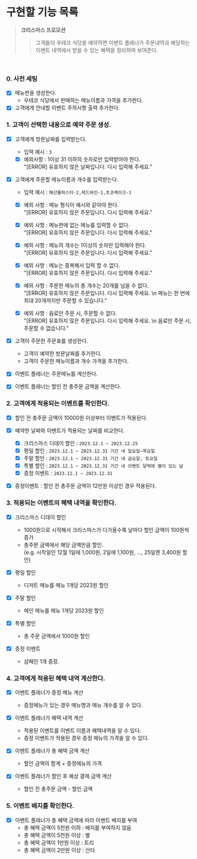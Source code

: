 # 구현할 기능 목록

> **크리스마스 프로모션**
> > 고객들이 우테코 식당을 예약하면 이벤트 플레너가 주문내역과 해당하는 이벤트 내역에서 받을 수 있는 혜택을 정리하여 보여준다.

</br>

### 0. 사전 세팅
- [x] 메뉴판을 생성한다.
  - 우테코 식당에서 판매하는 메뉴이름과 가격을 추가한다.
- [x] 고객에게 안내할 이벤트 주의사항 출력 추가한다.

### 1. 고객이 선택한 내용으로 예약 주문 생성.
- [x] 고객에게 방문날짜를 입력받는다.
  - 입력 예시 : `3`
  - [x] 예외사항 : 1이상 31 이하의 숫자로만 입력받아야 한다. </br> 
  "[ERROR] 유효하지 않은 날짜입니다. 다시 입력해 주세요."

- [x] 고객에게 주문할 메뉴이름과 개수를 입력받는다.
  - 입력 예시 : `해산물파스타-2,레드와인-1,초코케이크-1`

  - [x] 예외 사항 : 메뉴 형식이 예시와 같아야 한다. </br> 
  "[ERROR] 유효하지 않은 주문입니다. 다시 입력해 주세요."

  - [x] 예외 사항 : 메뉴판에 없는 메뉴를 입력할 수 없다. </br> 
  "[ERROR] 유효하지 않은 주문입니다. 다시 입력해 주세요."

  - [x] 예외 사항 : 메뉴의 개수는 1이상의 숫자만 입력해야 한다. </br> 
  "[ERROR] 유효하지 않은 주문입니다. 다시 입력해 주세요."

  - [x] 예외 사항 : 메뉴는 중복해서 입력 할 수 없다.  </br> 
  "[ERROR] 유효하지 않은 주문입니다. 다시 입력해 주세요."

  - [x] 예외 사항 : 주문한 메뉴의 총 개수는 20개를 넘을 수 없다. </br> 
  "[ERROR] 유효하지 않은 주문입니다. 다시 입력해 주세요. \n 메뉴는 한 번에 최대 20개까지만 주문할 수 있습니다."

  - [x] 예외 사항 : 음료만 주문 시, 주문할 수 없다. </br> 
  "[ERROR] 유효하지 않은 주문입니다. 다시 입력해 주세요. \n 음료만 주문 시, 주문할 수 없습니다."

- [x] 고객이 주문한 주문표를 생성한다.
  - 고객이 예약한 방문날짜를 추가한다.
  - 고객이 주문한 메뉴이름과 개수 가격을 추가한다.

- [x] 이벤트 플레너는 주문메뉴를 계산한다.
- [x] 이벤트 플레너는 할인 전 총주문 금액을 계산한다.

### 2. 고객에게 적용되는 이벤트를 확인한다.
- [x] 할인 전 총주문 금액이 10000원 이상부터 이벤트가 적용된다.
- [x] 예약한 날짜와 이벤트가 적용되는 날짜를 비교한다.
  - [x] 크리스마스 디데이 할인 : `2023.12.1 ~ 2023.12.25`
  - [x] 평일 할인 : `2023.12.1 ~ 2023.12.31 기간 내 일요일~목요일`
  - [x] 주말 할인 : `2023.12.1 ~ 2023.12.31 기간 내 금요일, 토요일`
  - [x] 특별 할인 : `2023.12.1 ~ 2023.12.31 기간 내 이벤트 달력에 별이 있는 날`
  - [x] 증정 이벤트 : `2023.12.1 ~ 2023.12.31`
- [x] 증정이벤트 : 할인 전 총주문 금액이 12만원 이상인 경우 적용된다.



### 3. 적용되는 이벤트의 혜택 내역을 확인한다.
- [x] 크리스마스 디데이 할인
  - 1000원으로 시작해서 크리스마스가 다가올수록 날마다 할인 금액이 100원씩 증가
  - 총주문 금액에서 해당 금액만큼 할인. </br>
  (e.g. 시작일인 12월 1일에 1,000원, 2일에 1,100원, ..., 25일엔 3,400원 할인)

- [x] 평일 할인
  - 디저트 메뉴를 메뉴 1개당 2023원 할인

- [x] 주말 할인
  - 메인 메뉴를 메뉴 1개당 2023원 할인

- [x] 특별 할인
  - 총 주문 금액에서 1000원 할인

- [x] 증정 이벤트
  - 샴페인 1개 증정.

### 4. 고객에게 적용된 혜택 내역 계산한다.
- [x] 이벤트 플레너가 증정 메뉴 계산
  - 증정메뉴가 있는 경우 메뉴명과 메뉴 개수를 알 수 있다.

- [x] 이벤트 플레너가 혜택 내역 계산
  - 적용된 이벤트를 이벤트 이름과 혜택내역을 알 수 있다.
  - 증정 이벤트가 적용된 경우 증정 메뉴의 가격을 알 수 있다.

- [x] 이벤트 플레너가 총 혜택 금액 계산
  - 할인 금액의 합계 + 증정메뉴의 가격

- [x] 이벤트 플레너가 할인 후 예상 결제 금액 계산
  - 할인 전 총주문 금액 - 할인 금액

### 5. 이벤트 배지를 확인한다.
- [x] 이벤트 플레너가 총 혜택 금액에 따라 이벤트 배지를 부여
  - 총 혜택 금액이 5천원 이하 : 배지를 부여하지 않음
  - 총 혜택 금액이 5천원 이상 : 별
  - 총 혜택 금액이 1만원 이상 : 트리
  - 총 혜택 금액이 2만원 이상 : 산타
